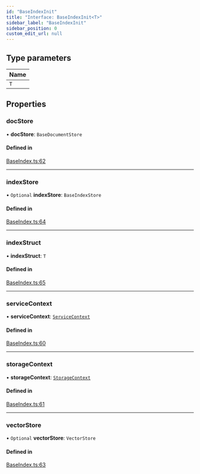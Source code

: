```yaml
---
id: "BaseIndexInit"
title: "Interface: BaseIndexInit<T>"
sidebar_label: "BaseIndexInit"
sidebar_position: 0
custom_edit_url: null
---
```


## Type parameters

| Name |
| :------ |
| `T` |

## Properties

### docStore

• **docStore**: `BaseDocumentStore`

#### Defined in

[BaseIndex.ts:62](https://github.com/run-llama/LlamaIndexTS/blob/d73ac8e/packages/core/src/BaseIndex.ts#L62)

___

### indexStore

• `Optional` **indexStore**: `BaseIndexStore`

#### Defined in

[BaseIndex.ts:64](https://github.com/run-llama/LlamaIndexTS/blob/d73ac8e/packages/core/src/BaseIndex.ts#L64)

___

### indexStruct

• **indexStruct**: `T`

#### Defined in

[BaseIndex.ts:65](https://github.com/run-llama/LlamaIndexTS/blob/d73ac8e/packages/core/src/BaseIndex.ts#L65)

___

### serviceContext

• **serviceContext**: [`ServiceContext`](ServiceContext.md)

#### Defined in

[BaseIndex.ts:60](https://github.com/run-llama/LlamaIndexTS/blob/d73ac8e/packages/core/src/BaseIndex.ts#L60)

___

### storageContext

• **storageContext**: [`StorageContext`](StorageContext.md)

#### Defined in

[BaseIndex.ts:61](https://github.com/run-llama/LlamaIndexTS/blob/d73ac8e/packages/core/src/BaseIndex.ts#L61)

___

### vectorStore

• `Optional` **vectorStore**: `VectorStore`

#### Defined in

[BaseIndex.ts:63](https://github.com/run-llama/LlamaIndexTS/blob/d73ac8e/packages/core/src/BaseIndex.ts#L63)
